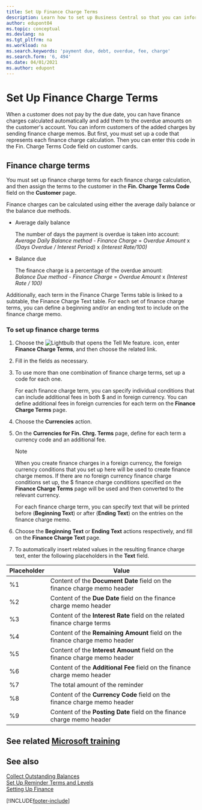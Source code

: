 ```yaml
---
title: Set Up Finance Charge Terms
description: Learn how to set up Business Central so that you can inform customers of added charges by sending finance charge memos.
author: edupont04
ms.topic: conceptual
ms.devlang: na
ms.tgt_pltfrm: na
ms.workload: na
ms.search.keywords: 'payment due, debt, overdue, fee, charge'
ms.search.form: '6, 494'
ms.date: 04/01/2021
ms.author: edupont
---
```

# Set Up Finance Charge Terms

When a customer does not pay by the due date, you can have finance charges calculated automatically and add them to the overdue amounts on the customer's account. You can inform customers of the added charges by sending finance charge memos. But first, you must set up a code that represents each finance charge calculation. Then you can enter this code in the Fin. Charge Terms Code field on customer cards.  

## Finance charge terms

You must set up finance charge terms for each finance charge calculation, and then assign the terms to the customer in the **Fin. Charge Terms Code** field on the **Customer** page.

Finance charges can be calculated using either the average daily balance or the balance due methods.

* Average daily balance  
  
  The number of days the payment is overdue is taken into account:  
  *Average Daily Balance method* - *Finance Charge* = *Overdue Amount* x *(Days Overdue / Interest Period)* x *(Interest Rate/100)*

* Balance due  
  
  The finance charge is a percentage of the overdue amount:  
  *Balance Due method* - *Finance Charge* = *Overdue Amount* x *(Interest Rate / 100)*

Additionally, each term in the Finance Charge Terms table is linked to a subtable, the Finance Charge Text table. For each set of finance charge terms, you can define a beginning and/or an ending text to include on the finance charge memo.

### To set up finance charge terms

1. Choose the ![Lightbulb that opens the Tell Me feature.](media/ui-search/search_small.png "Tell me what you want to do") icon, enter **Finance Charge Terms**, and then choose the related link.  
2. Fill in the fields as necessary.
3. To use more than one combination of finance charge terms, set up a code for each one.

    For each finance charge term, you can specify individual conditions that can include additional fees in both $ and in foreign currency. You can define additional fees in foreign currencies for each term on the **Finance Charge Terms** page.
4. Choose the **Currencies** action.
5. On the **Currencies for Fin. Chrg. Terms** page, define for each term a currency code and an additional fee.

    > [!NOTE]  
    > When you create finance charges in a foreign currency, the foreign currency conditions that you set up here will be used to create finance charge memos. If there are no foreign currency finance charge conditions set up, the $ finance charge conditions specified on the **Finance Charge Terms** page will be used and then converted to the relevant currency.

    For each finance charge term, you can specify text that will be printed before (**Beginning Text**) or after (**Ending Text**) on the entries on the finance charge memo.  
6. Choose the **Beginning Text** or **Ending Text** actions respectively, and fill on the **Finance Charge Text** page.
7. To automatically insert related values in the resulting finance charge text, enter the following placeholders in the **Text** field.

|Placeholder|Value|  
|-----------------|-----------|  
|%1|Content of the **Document Date** field on the finance charge memo header|  
|%2|Content of the **Due Date** field on the finance charge memo header|  
|%3|Content of the **Interest Rate** field on the related finance charge terms|  
|%4|Content of the **Remaining Amount** field on the finance charge memo header|  
|%5|Content of the **Interest Amount** field on the finance charge memo header|  
|%6|Content of the **Additional Fee** field on the finance charge memo header|  
|%7|The total amount of the reminder|  
|%8|Content of the **Currency Code** field on the finance charge memo header|  
|%9|Content of the **Posting Date** field on the finance charge memo header|  

## See related [Microsoft training](/training/modules/send-memos-dynamics-365-business-central/)

## See also 

[Collect Outstanding Balances](receivables-collect-outstanding-balances.md)  
[Set Up Reminder Terms and Levels](finance-setup-reminders.md)  
[Setting Up Finance](finance-setup-finance.md)  


[!INCLUDE[footer-include](includes/footer-banner.md)]
